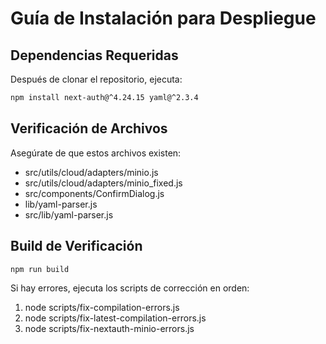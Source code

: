 # Guía de Instalación para Despliegue

## Dependencias Requeridas

Después de clonar el repositorio, ejecuta:

```bash
npm install next-auth@^4.24.15 yaml@^2.3.4
```

## Verificación de Archivos

Asegúrate de que estos archivos existen:
- src/utils/cloud/adapters/minio.js
- src/utils/cloud/adapters/minio_fixed.js
- src/components/ConfirmDialog.js
- lib/yaml-parser.js
- src/lib/yaml-parser.js

## Build de Verificación

```bash
npm run build
```

Si hay errores, ejecuta los scripts de corrección en orden:
1. node scripts/fix-compilation-errors.js
2. node scripts/fix-latest-compilation-errors.js  
3. node scripts/fix-nextauth-minio-errors.js
